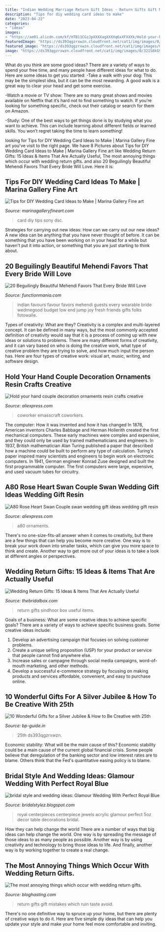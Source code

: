 ```yaml
---
title: "Indian Wedding Marriage Return Gift Ideas - Return Gifts Gift Mistakes Which Ruin Taste Avoid"
description: "Tips for diy wedding card ideas to make"
date: "2023-04-22"
categories:
- "ideas"
images:
- "https://ae01.alicdn.com/kf/HTB11CGzJpXXXXagXXXXq6xXFXXXk/Hold-your-hand-couple-decoration-ornaments-resin-crafts-creative-wedding-gift-wedding-gift-Memorial-gifts.jpg"
featuredImage: "https://ds393qgzrxwzn.cloudfront.net/cat1/img/images/0/321S6kG9Qy.jpg"
featured_image: "https://ds393qgzrxwzn.cloudfront.net/cat1/img/images/0/321S6kG9Qy.jpg"
image: "https://ds393qgzrxwzn.cloudfront.net/cat1/img/images/0/321S6kG9Qy.jpg"
---
```



What do you think are some good ideas?
There are a variety of ways to spend your free time, and many people have different ideas for what to do. Here are some ideas to get you started: 
-Take a walk with your dog: This may be the simplest idea, but it can be the most rewarding. A good walk is a great way to clear your head and get some exercise. 

-Watch a movie or TV show: There are so many great shows and movies available on Netflix that it’s hard not to find something to watch. If you’re looking for something specific, check out their catalog or search for them on Amazon. 

-Study: One of the best ways to get things done is by studying what you want to achieve. This can include learning about different fields or learned skills. You won’t regret taking the time to learn something!

	

		
looking for Tips for DIY Wedding Card Ideas to Make | Marina Gallery Fine art you've visit to the right page. We have 8 Pictures about Tips for DIY Wedding Card Ideas to Make | Marina Gallery Fine art like Wedding Return Gifts: 15 Ideas &amp; Items That Are Actually Useful, The most annoying things which occur with wedding return gifts. and also 20 Beguilingly Beautiful Mehendi Favors That Every Bride Will Love. Here it is:
		
    
## Tips For DIY Wedding Card Ideas To Make | Marina Gallery Fine Art

<img loading=lazy src="http://marinagalleryfineart.com/wp-content/uploads/2017/10/wedding-card-ideas-to-make-001.jpg" onerror="this.onerror=null;this.src='https://tse1.mm.bing.net/th?id=OIP.ij-izo7oepcOtcokK6NYwAAAAA&amp;pid=15.1';" alt="Tips for DIY Wedding Card Ideas to Make | Marina Gallery Fine art">

_Source: marinagalleryfineart.com_

>card diy tips sony dsc. 

	

Strategies for carrying out new ideas: How can we carry out our new ideas?
A new idea can be anything that you have never thought of before. It can be something that you have been working on in your head for a while but haven't put it into action, or something that you are just starting to think about.

    
## 20 Beguilingly Beautiful Mehendi Favors That Every Bride Will Love

<img loading=lazy src="https://www.functionmania.com/blog/wp-content/uploads/2017/09/p11.jpg" onerror="this.onerror=null;this.src='https://tse4.mm.bing.net/th?id=OIP.llzN-riqZaVdpVXXGX6L4gHaE7&amp;pid=15.1';" alt="20 Beguilingly Beautiful Mehendi Favors That Every Bride Will Love">

_Source: functionmania.com_

>indian favours favour favors mehendi guests every wearable bride wedmegood budget low end jump joy fresh friends gifts folks fotowalle. 

	

Types of creativity: What are they?
Creativity is a complex and multi-layered concept. It can be defined in many ways, but the most commonly accepted definition of creativity would say that it is a process of coming up with new ideas or solutions to problems. There are many different forms of creativity, and it can vary based on who is doing the creative work, what type of creative problem they are trying to solve, and how much input the person has. Here are four types of creative work: visual art, music, writing, and software design.

    
## Hold Your Hand Couple Decoration Ornaments Resin Crafts Creative

<img loading=lazy src="https://ae01.alicdn.com/kf/HTB11CGzJpXXXXagXXXXq6xXFXXXk/Hold-your-hand-couple-decoration-ornaments-resin-crafts-creative-wedding-gift-wedding-gift-Memorial-gifts.jpg" onerror="this.onerror=null;this.src='https://tse3.mm.bing.net/th?id=OIP.RdxF6IDOnKPrfzZe0JYiyQHaHa&amp;pid=15.1';" alt="Hold your hand couple decoration ornaments resin crafts creative">

_Source: aliexpress.com_

>coworker emasscraft coworkers. 

	

The computer: How it was invented and how it has changed
In 1876, American inventors Charles Babbage and Herman Hollerith created the first mechanical computers. These early machines were complex and expensive, and they could only be used by trained mathematicians and engineers. In 1937, British mathematician Alan Turing published a paper that described how a machine could be built to perform any type of calculation. Turing's paper inspired many scientists and engineers to begin work on electronic computers. In 1941, German engineer Konrad Zuse designed and built the first programmable computer. The first computers were large, expensive, and used vacuum tubes for circuitry.

    
## A80 Rose Heart Swan Couple Swan Wedding Gift Ideas Wedding Gift Resin

<img loading=lazy src="https://ae01.alicdn.com/kf/HTB1HkydIVXXXXb.apXXq6xXFXXX2/A80-Rose-Heart-Swan-Couple-swan-wedding-gift-ideas-wedding-gift-resin-ornaments-home-decor-new.jpg" onerror="this.onerror=null;this.src='https://tse2.mm.bing.net/th?id=OIP.xJYC1t6HcexV8x1e0PSpBwHaHa&amp;pid=15.1';" alt="A80 Rose Heart Swan Couple swan wedding gift ideas wedding gift resin">

_Source: aliexpress.com_

>a80 ornaments. 

	

There's no one-size-fits-all answer when it comes to creativity, but there are a few things that can help you become more creative. One way is to break your work down into smaller tasks, which can give you more space to think and create. Another way to get more out of your ideas is to take a look at different angles or perspectives.

    
## Wedding Return Gifts: 15 Ideas &amp; Items That Are Actually Useful

<img loading=lazy src="https://cdn2.thebridalbox.com/wp-content/uploads/2015/09/Sindhoor-Box.jpg" onerror="this.onerror=null;this.src='https://tse4.mm.bing.net/th?id=OIP.tUQ4d1rO0fkWRnMLlm9DNwHaE8&amp;pid=15.1';" alt="Wedding Return Gifts: 15 Ideas &amp; Items That Are Actually Useful">

_Source: thebridalbox.com_

>return gifts sindhoor box useful items. 

	

Goals of a business: What are some creative ideas to achieve specific goals?
There are a variety of ways to achieve specific business goals. Some creative ideas include:
1. Develop an advertising campaign that focuses on solving customer problems.
2. Create a unique selling proposition (USP) for your product or service that people cannot find anywhere else.
3. Increase sales or campagne through social media campaigns, word-of-mouth marketing, and other methods. 
4. Develop a successful e-commerce strategy by focusing on making products and services affordable, convenient, and easy to purchase online.

    
## 10 Wonderful Gifts For A Silver Jubilee &amp; How To Be Creative With 25th

<img loading=lazy src="https://ds393qgzrxwzn.cloudfront.net/cat1/img/images/0/321S6kG9Qy.jpg" onerror="this.onerror=null;this.src='https://tse2.mm.bing.net/th?id=OIP._Ajy8y3Os1fYfa2Q-TtE_AHaFs&amp;pid=15.1';" alt="10 Wonderful Gifts for a Silver Jubilee &amp; How to Be Creative with 25th">

_Source: bp-guide.in_

>25th ds393qgzrxwzn. 

	

Economic stability: What will be the main cause of this?
Economic stability could be a main cause of the current global financial crisis. Some people believe that deregulation of the banking sector and low interest rates are to blame. Others think that the Fed's quantitative easing policy is to blame.

    
## Bridal Style And Wedding Ideas: Glamour Wedding With Perfect Royal Blue

<img loading=lazy src="https://lh4.googleusercontent.com/proxy/MzhIuij1UnBBfYLshgnToxYj5NM-msPS7CfPIDwIama4RLL9WpKi0KZaSadw1gRAZgburPayA85-Ahv3ulmhSX0YDprNQR8WbUkPz-uz1ZSDbcljcE5SvG3XzRulND6PImSWERWtK2TYgkW7D5txg3TNlVmdvEq6RWuSiv7A=s0-d" onerror="this.onerror=null;this.src='https://tse3.mm.bing.net/th?id=OIP.3qYNNtV151Rusumlv6aDCQAAAA&amp;pid=15.1';" alt="bridal style and wedding ideas: Glamour Wedding With Perfect Royal Blue">

_Source: bridalstylez.blogspot.com_

>royal centerpieces centerpiece jewels acrylic glamour perfect 5oz decor table decorations bridal. 

	

How they can help change the world
There are a number of ways that big ideas can help change the world. One way is by spreading the message of those ideas to as many people as possible. Another way is by using creativity and technology to bring those ideas to life. And finally, another way is by working together to create a real change.

    
## The Most Annoying Things Which Occur With Wedding Return Gifts.

<img loading=lazy src="https://www.bloghasting.com/wp-content/uploads/2020/02/Wedding-Return-Gifts.jpg" onerror="this.onerror=null;this.src='https://tse3.mm.bing.net/th?id=OIP.hzkEgWHfWwJXu-r5TVieQgHaDt&amp;pid=15.1';" alt="The most annoying things which occur with wedding return gifts.">

_Source: bloghasting.com_

>return gifts gift mistakes which ruin taste avoid. 

	

There's no one definitive way to spruce up your home, but there are plenty of creative ways to do it. Here are five simple diy ideas that can help you update your style and make your home feel more comfortable and inviting.

